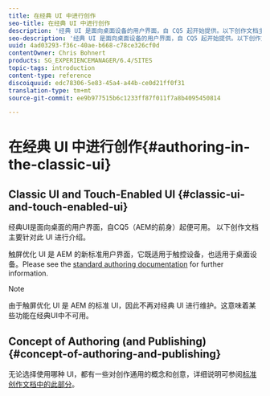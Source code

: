 ```yaml
---
title: 在经典 UI 中进行创作
seo-title: 在经典 UI 中进行创作
description: '经典 UI 是面向桌面设备的用户界面，自 CQ5 起开始提供。以下创作文档主要针对此 UI 进行介绍。触屏优化 UI 是 AEM 的新标准用户界面，它既适用于触控设备，也适用于桌面设备。有关更多信息，请参阅标准创作文档。 '
seo-description: '经典 UI 是面向桌面设备的用户界面，自 CQ5 起开始提供。以下创作文档主要针对此 UI 进行介绍。触屏优化 UI 是 AEM 的新标准用户界面，它既适用于触控设备，也适用于桌面设备。有关更多信息，请参阅标准创作文档。 '
uuid: 4ad03293-f36c-40ae-b668-c78ce326cf0d
contentOwner: Chris Bohnert
products: SG_EXPERIENCEMANAGER/6.4/SITES
topic-tags: introduction
content-type: reference
discoiquuid: edc78306-5e83-45a4-a44b-ce0d21ff0f31
translation-type: tm+mt
source-git-commit: ee9b977515b6c1233ff87f011f7a8b4095450814

---
```



# 在经典 UI 中进行创作{#authoring-in-the-classic-ui}

## Classic UI and Touch-Enabled UI {#classic-ui-and-touch-enabled-ui}

经典UI是面向桌面的用户界面，自CQ5（AEM的前身）起便可用。 以下创作文档主要针对此 UI 进行介绍。

触屏优化 UI 是 AEM 的新标准用户界面，它既适用于触控设备，也适用于桌面设备。Please see the [standard authoring documentation](/help/sites-authoring/author.md) for further information.

>[!NOTE]
>
>由于触屏优化 UI 是 AEM 的标准 UI，因此不再对经典 UI 进行维护。这意味着某些功能在经典UI中不可用。

## Concept of Authoring (and Publishing) {#concept-of-authoring-and-publishing}

无论选择使用哪种 UI，都有一些对创作通用的概念和创意，详细说明可参阅[标准创作文档中的此部分](/help/sites-authoring/author.md#concept-of-authoring-and-publishing)。
